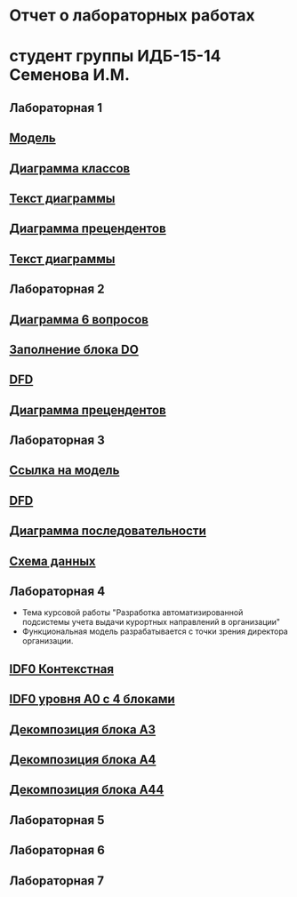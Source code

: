 # Отчет о лабораторных работах
# студент группы ИДБ-15-14 Семенова И.М.

## Лабораторная 1
## [Модель](https://github.com/IrinaSemenova/semen.github.io/blob/master/model.png)
## [Диаграмма классов](https://github.com/IrinaSemenova/semen.github.io/blob/master/Диаграмма%20классов.PNG)
## [Текст диаграммы](https://github.com/IrinaSemenova/semen.github.io/blob/master/текст1.PNG)
## [Диаграмма прецендентов](https://github.com/IrinaSemenova/semen.github.io/blob/master/Диаграмма%20прецендентов.PNG)
## [Текст диаграммы](https://github.com/IrinaSemenova/semen.github.io/blob/master/текст%202.PNG)

## Лабораторная 2
## [Диаграмма 6 вопросов](https://github.com/IrinaSemenova/semen.github.io/blob/master/2.PNG)
## [Заполнение блока DO](https://github.com/IrinaSemenova/semen.github.io/blob/master/Декомп%201.PNG)
## [DFD ](https://github.com/IrinaSemenova/semen.github.io/blob/master/DFD.PNG)
## [Диаграмма прецендентов](https://github.com/IrinaSemenova/semen.github.io/blob/master/преценденты.PNG)
## Лабораторная 3
## [Ссылка на модель](https://github.com/IrinaSemenova/semen.github.io/blob/master/pdc-tilda.rsf)
## [DFD](https://github.com/IrinaSemenova/semen.github.io/blob/master/Проект%203.PNG)
## [Диаграмма последовательности](https://github.com/IrinaSemenova/semen.github.io/blob/master/Диаграмма%20последовательности.PNG)
## [Схема данных](https://github.com/IrinaSemenova/semen.github.io/blob/master/схема%20данных.PNG)
## Лабораторная 4
* Тема курсовой работы "Разработка автоматизированной подсистемы учета выдачи курортных направлений в организации"
* Функциональная модель разрабатывается с точки зрения директора организации.
## [IDF0 Контекстная](https://github.com/IrinaSemenova/semen.github.io/blob/master/idf0.PNG)
## [IDF0 уровня А0 с 4 блоками](https://github.com/IrinaSemenova/semen.github.io/blob/master/idf0%202%20уровень.PNG)
## [Декомпозиция блока A3](https://github.com/IrinaSemenova/semen.github.io/blob/master/idf0%202%20ур%20-%203.PNG)
## [Декомпозиция блока А4](https://github.com/IrinaSemenova/semen.github.io/blob/master/idf0%202%20ур%20-%204.PNG)
## [Декомпозиция блока А44](https://github.com/IrinaSemenova/semen.github.io/blob/master/idf0%202%20ур%20-%204-4.PNG)
## Лабораторная 5

## Лабораторная 6

## Лабораторная 7

